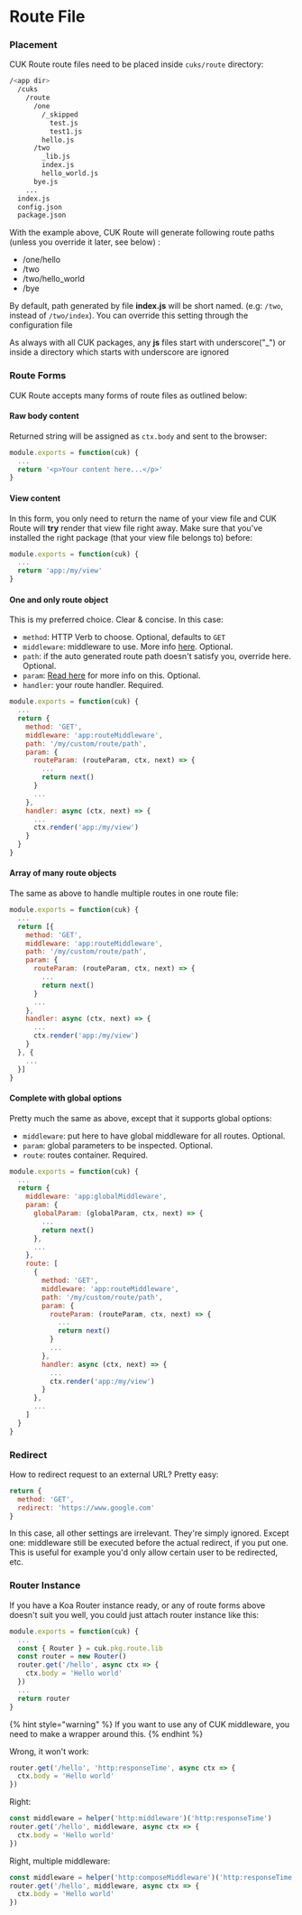 # Route File

### Placement

CUK Route route files need to be placed inside `cuks/route` directory:

```bash
/<app dir>
  /cuks
    /route
      /one
        /_skipped
          test.js
          test1.js
        hello.js
      /two
        _lib.js
        index.js
        hello_world.js
      bye.js
    ...
  index.js
  config.json
  package.json
```

With the example above, CUK Route will generate following route paths \(unless you override it later, see below\) :

* /one/hello
* /two
* /two/hello\_world
* /bye

By default, path generated by file **index.js** will be short named. \(e.g: `/two`, instead of `/two/index`\). You can override this setting through the configuration file

As always with all CUK packages, any **js** files start with underscore\("\_"\) or inside a directory which starts with underscore are ignored

### Route Forms

CUK Route accepts many forms of route files as outlined below:

#### Raw body content

Returned string will be assigned as `ctx.body` and sent to the browser:

```javascript
module.exports = function(cuk) {
  ...
  return '<p>Your content here...</p>'
}
```

#### View content

In this form, you only need to return the name of your view file and CUK Route will **try** render that view file right away. Make sure that you've installed the right package \(that your view file belongs to\) before:

```javascript
module.exports = function(cuk) {
  ...
  return 'app:/my/view'
}
```

#### One and only route object

This is my preferred choice. Clear & concise. In this case:

* `method`: HTTP Verb to choose. Optional, defaults to `GET`
* `middleware`: middleware to use. More info [here](../http/). Optional.
* `path`: if the auto generated route path doesn't satisfy you, override here. Optional.
* `param`: [Read here](https://github.com/alexmingoia/koa-router#module_koa-router--Router+param) for more info on this. Optional.
* `handler`: your route handler. Required.

```javascript
module.exports = function(cuk) {
  ...
  return {
    method: 'GET',
    middleware: 'app:routeMiddleware',
    path: '/my/custom/route/path',
    param: {
      routeParam: (routeParam, ctx, next) => {
        ...
        return next()
      }
      ...
    },
    handler: async (ctx, next) => {
      ...
      ctx.render('app:/my/view')
    }
  }
}
```

#### Array of many route objects

The same as above to handle multiple routes in one route file:

```javascript
module.exports = function(cuk) {
  ...
  return [{
    method: 'GET',
    middleware: 'app:routeMiddleware',
    path: '/my/custom/route/path',
    param: {
      routeParam: (routeParam, ctx, next) => {
        ...
        return next()
      }
      ...
    },
    handler: async (ctx, next) => {
      ...
      ctx.render('app:/my/view')
    }
  }, {
    ...
  }]
}
```

#### Complete with global options

Pretty much the same as above, except that it supports global options:

* `middleware`: put here to have global middleware for all routes. Optional.
* `param`: global parameters to be inspected. Optional.
* `route`: routes container. Required.

```javascript
module.exports = function(cuk) {
  ...
  return {
    middleware: 'app:globalMiddleware',
    param: {
      globalParam: (globalParam, ctx, next) => {
        ...
        return next()
      },
      ...
    },
    route: [
      {
        method: 'GET',
        middleware: 'app:routeMiddleware',
        path: '/my/custom/route/path',
        param: {
          routeParam: (routeParam, ctx, next) => {
            ...
            return next()
          }
          ...
        },
        handler: async (ctx, next) => {
          ...
          ctx.render('app:/my/view')
        }
      },
      ...
    ]
  }
}
```

### Redirect

How to redirect request to an external URL? Pretty easy:

```javascript
return {
  method: 'GET',
  redirect: 'https://www.google.com'
}
```

In this case, all other settings are irrelevant. They're simply ignored. Except one: middleware still be executed before the actual redirect, if you put one. This is useful for example you'd only allow certain user to be redirected, etc.

### Router Instance

If you have a Koa Router instance ready, or  any of route forms above doesn't suit you well, you could just attach router instance like this:

```javascript
module.exports = function(cuk) {
  ...
  const { Router } = cuk.pkg.route.lib
  const router = new Router()
  router.get('/hello', async ctx => {
    ctx.body = 'Hello world'
  })
  ...
  return router
}
```

{% hint style="warning" %}
If you want to use any of CUK middleware, you need to make a wrapper around this. 
{% endhint %}

Wrong, it won't work:

```javascript
router.get('/hello', 'http:responseTime', async ctx => {
  ctx.body = 'Hello world'
})
```

Right:

```javascript
const middleware = helper('http:middleware')('http:responseTime')
router.get('/hello', middleware, async ctx => {
  ctx.body = 'Hello world'
})
```

Right, multiple middleware:

```javascript
const middleware = helper('http:composeMiddleware')('http:responseTime, http:cors')
router.get('/hello', middleware, async ctx => {
  ctx.body = 'Hello world'
})
```



